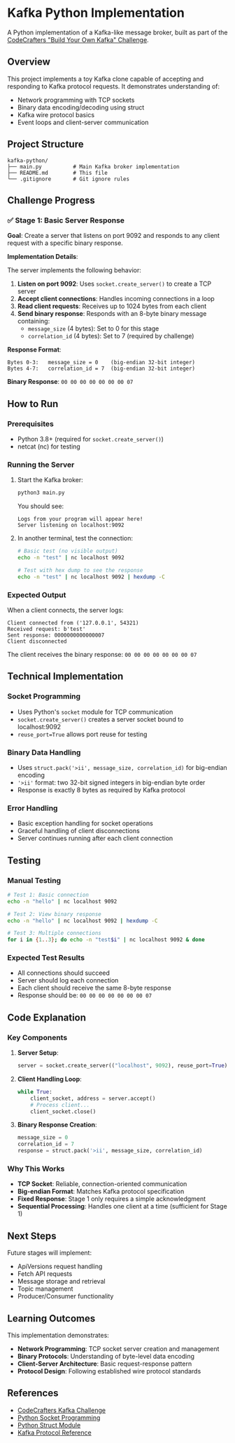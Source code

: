 # Kafka Python Implementation

A Python implementation of a Kafka-like message broker, built as part of the [CodeCrafters "Build Your Own Kafka" Challenge](https://codecrafters.io/challenges/kafka).

## Overview

This project implements a toy Kafka clone capable of accepting and responding to Kafka protocol requests. It demonstrates understanding of:

- Network programming with TCP sockets
- Binary data encoding/decoding using struct
- Kafka wire protocol basics
- Event loops and client-server communication

## Project Structure

```
kafka-python/
├── main.py          # Main Kafka broker implementation
├── README.md        # This file
└── .gitignore       # Git ignore rules
```

## Challenge Progress

### ✅ Stage 1: Basic Server Response

**Goal**: Create a server that listens on port 9092 and responds to any client request with a specific binary response.

**Implementation Details**:

The server implements the following behavior:
1. **Listen on port 9092**: Uses `socket.create_server()` to create a TCP server
2. **Accept client connections**: Handles incoming connections in a loop
3. **Read client requests**: Receives up to 1024 bytes from each client
4. **Send binary response**: Responds with an 8-byte binary message containing:
   - `message_size` (4 bytes): Set to 0 for this stage
   - `correlation_id` (4 bytes): Set to 7 (required by challenge)

**Response Format**:
```
Bytes 0-3:   message_size = 0    (big-endian 32-bit integer)
Bytes 4-7:   correlation_id = 7  (big-endian 32-bit integer)
```

**Binary Response**: `00 00 00 00 00 00 00 07`

## How to Run

### Prerequisites
- Python 3.8+ (required for `socket.create_server()`)
- netcat (nc) for testing

### Running the Server

1. Start the Kafka broker:
   ```bash
   python3 main.py
   ```

   You should see:
   ```
   Logs from your program will appear here!
   Server listening on localhost:9092
   ```

2. In another terminal, test the connection:
   ```bash
   # Basic test (no visible output)
   echo -n "test" | nc localhost 9092
   
   # Test with hex dump to see the response
   echo -n "test" | nc localhost 9092 | hexdump -C
   ```

### Expected Output

When a client connects, the server logs:
```
Client connected from ('127.0.0.1', 54321)
Received request: b'test'
Sent response: 0000000000000007
Client disconnected
```

The client receives the binary response: `00 00 00 00 00 00 00 07`

## Technical Implementation

### Socket Programming
- Uses Python's `socket` module for TCP communication
- `socket.create_server()` creates a server socket bound to localhost:9092
- `reuse_port=True` allows port reuse for testing

### Binary Data Handling
- Uses `struct.pack('>ii', message_size, correlation_id)` for big-endian encoding
- `'>ii'` format: two 32-bit signed integers in big-endian byte order
- Response is exactly 8 bytes as required by Kafka protocol

### Error Handling
- Basic exception handling for socket operations
- Graceful handling of client disconnections
- Server continues running after each client connection

## Testing

### Manual Testing
```bash
# Test 1: Basic connection
echo -n "hello" | nc localhost 9092

# Test 2: View binary response
echo -n "hello" | nc localhost 9092 | hexdump -C

# Test 3: Multiple connections
for i in {1..3}; do echo -n "test$i" | nc localhost 9092 & done
```

### Expected Test Results
- All connections should succeed
- Server should log each connection
- Each client should receive the same 8-byte response
- Response should be: `00 00 00 00 00 00 00 07`

## Code Explanation

### Key Components

1. **Server Setup**:
   ```python
   server = socket.create_server(("localhost", 9092), reuse_port=True)
   ```

2. **Client Handling Loop**:
   ```python
   while True:
       client_socket, address = server.accept()
       # Process client...
       client_socket.close()
   ```

3. **Binary Response Creation**:
   ```python
   message_size = 0
   correlation_id = 7
   response = struct.pack('>ii', message_size, correlation_id)
   ```

### Why This Works

- **TCP Socket**: Reliable, connection-oriented communication
- **Big-endian Format**: Matches Kafka protocol specification
- **Fixed Response**: Stage 1 only requires a simple acknowledgment
- **Sequential Processing**: Handles one client at a time (sufficient for Stage 1)

## Next Steps

Future stages will implement:
- ApiVersions request handling
- Fetch API requests
- Message storage and retrieval
- Topic management
- Producer/Consumer functionality

## Learning Outcomes

This implementation demonstrates:
- **Network Programming**: TCP socket server creation and management
- **Binary Protocols**: Understanding of byte-level data encoding
- **Client-Server Architecture**: Basic request-response pattern
- **Protocol Design**: Following established wire protocol standards

## References

- [CodeCrafters Kafka Challenge](https://codecrafters.io/challenges/kafka)
- [Python Socket Programming](https://docs.python.org/3/library/socket.html)
- [Python Struct Module](https://docs.python.org/3/library/struct.html)
- [Kafka Protocol Reference](https://kafka.apache.org/protocol.html)
